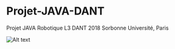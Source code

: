 # Projet-JAVA-DANT
Projet JAVA Robotique L3 DANT 2018
Sorbonne Université, Paris

![Alt text](relative/path/to/img.jpg?raw=true "Title")
